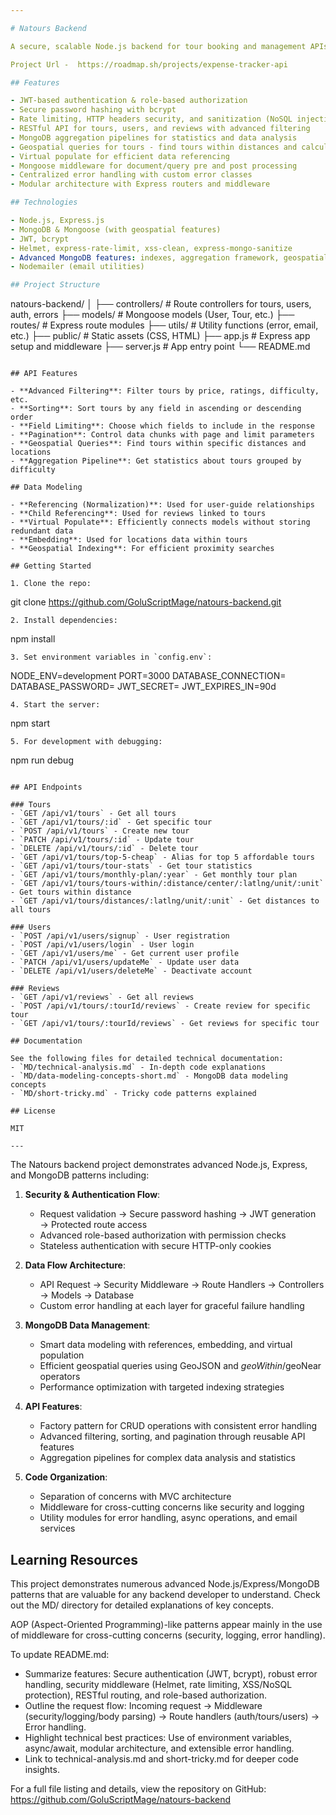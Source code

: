 ```yaml
---

# Natours Backend

A secure, scalable Node.js backend for tour booking and management APIs with advanced geospatial features.

Project Url -  https://roadmap.sh/projects/expense-tracker-api

## Features

- JWT-based authentication & role-based authorization
- Secure password hashing with bcrypt
- Rate limiting, HTTP headers security, and sanitization (NoSQL injection/XSS)
- RESTful API for tours, users, and reviews with advanced filtering
- MongoDB aggregation pipelines for statistics and data analysis
- Geospatial queries for tours - find tours within distances and calculate distances
- Virtual populate for efficient data referencing
- Mongoose middleware for document/query pre and post processing
- Centralized error handling with custom error classes
- Modular architecture with Express routers and middleware

## Technologies

- Node.js, Express.js
- MongoDB & Mongoose (with geospatial features)
- JWT, bcrypt
- Helmet, express-rate-limit, xss-clean, express-mongo-sanitize
- Advanced MongoDB features: indexes, aggregation framework, geospatial operators
- Nodemailer (email utilities)

## Project Structure

```
natours-backend/
│
├── controllers/         # Route controllers for tours, users, auth, errors
├── models/              # Mongoose models (User, Tour, etc.)
├── routes/              # Express route modules
├── utils/               # Utility functions (error, email, etc.)
├── public/              # Static assets (CSS, HTML)
├── app.js               # Express app setup and middleware
├── server.js            # App entry point
└── README.md
```

## API Features

- **Advanced Filtering**: Filter tours by price, ratings, difficulty, etc.
- **Sorting**: Sort tours by any field in ascending or descending order
- **Field Limiting**: Choose which fields to include in the response
- **Pagination**: Control data chunks with page and limit parameters
- **Geospatial Queries**: Find tours within specific distances and locations
- **Aggregation Pipeline**: Get statistics about tours grouped by difficulty

## Data Modeling

- **Referencing (Normalization)**: Used for user-guide relationships
- **Child Referencing**: Used for reviews linked to tours
- **Virtual Populate**: Efficiently connects models without storing redundant data
- **Embedding**: Used for locations data within tours
- **Geospatial Indexing**: For efficient proximity searches

## Getting Started

1. Clone the repo:
   ```
   git clone https://github.com/GoluScriptMage/natours-backend.git
   ```
2. Install dependencies:
   ```
   npm install
   ```
3. Set environment variables in `config.env`:
   ```
   NODE_ENV=development
   PORT=3000
   DATABASE_CONNECTION=<your-mongodb-connection-string>
   DATABASE_PASSWORD=<your-password>
   JWT_SECRET=<your-secret-key>
   JWT_EXPIRES_IN=90d
   ```
4. Start the server:
   ```
   npm start
   ```
5. For development with debugging:
   ```
   npm run debug
   ```

## API Endpoints

### Tours
- `GET /api/v1/tours` - Get all tours
- `GET /api/v1/tours/:id` - Get specific tour
- `POST /api/v1/tours` - Create new tour
- `PATCH /api/v1/tours/:id` - Update tour
- `DELETE /api/v1/tours/:id` - Delete tour
- `GET /api/v1/tours/top-5-cheap` - Alias for top 5 affordable tours
- `GET /api/v1/tours/tour-stats` - Get tour statistics
- `GET /api/v1/tours/monthly-plan/:year` - Get monthly tour plan
- `GET /api/v1/tours/tours-within/:distance/center/:latlng/unit/:unit` - Get tours within distance
- `GET /api/v1/tours/distances/:latlng/unit/:unit` - Get distances to all tours

### Users
- `POST /api/v1/users/signup` - User registration
- `POST /api/v1/users/login` - User login
- `GET /api/v1/users/me` - Get current user profile
- `PATCH /api/v1/users/updateMe` - Update user data
- `DELETE /api/v1/users/deleteMe` - Deactivate account

### Reviews
- `GET /api/v1/reviews` - Get all reviews
- `POST /api/v1/tours/:tourId/reviews` - Create review for specific tour
- `GET /api/v1/tours/:tourId/reviews` - Get reviews for specific tour

## Documentation

See the following files for detailed technical documentation:
- `MD/technical-analysis.md` - In-depth code explanations
- `MD/data-modeling-concepts-short.md` - MongoDB data modeling concepts
- `MD/short-tricky.md` - Tricky code patterns explained

## License

MIT

---
```


The Natours backend project demonstrates advanced Node.js, Express, and MongoDB patterns including:

1. **Security & Authentication Flow**:
   - Request validation → Secure password hashing → JWT generation → Protected route access
   - Advanced role-based authorization with permission checks
   - Stateless authentication with secure HTTP-only cookies

2. **Data Flow Architecture**:
   - API Request → Security Middleware → Route Handlers → Controllers → Models → Database
   - Custom error handling at each layer for graceful failure handling

3. **MongoDB Data Management**:
   - Smart data modeling with references, embedding, and virtual population
   - Efficient geospatial queries using GeoJSON and $geoWithin/$geoNear operators
   - Performance optimization with targeted indexing strategies

4. **API Features**:
   - Factory pattern for CRUD operations with consistent error handling
   - Advanced filtering, sorting, and pagination through reusable API features
   - Aggregation pipelines for complex data analysis and statistics

5. **Code Organization**:
   - Separation of concerns with MVC architecture
   - Middleware for cross-cutting concerns like security and logging
   - Utility modules for error handling, async operations, and email services

## Learning Resources

This project demonstrates numerous advanced Node.js/Express/MongoDB patterns that are valuable for any backend developer to understand. Check out the MD/ directory for detailed explanations of key concepts.

AOP (Aspect-Oriented Programming)-like patterns appear mainly in the use of middleware for cross-cutting concerns (security, logging, error handling).

To update README.md:
- Summarize features: Secure authentication (JWT, bcrypt), robust error handling, security middleware (Helmet, rate limiting, XSS/NoSQL protection), RESTful routing, and role-based authorization.
- Outline the request flow: Incoming request → Middleware (security/logging/body parsing) → Route handlers (auth/tours/users) → Error handling.
- Highlight technical best practices: Use of environment variables, async/await, modular architecture, and extensible error handling.
- Link to technical-analysis.md and short-tricky.md for deeper code insights.

For a full file listing and details, view the repository on GitHub: https://github.com/GoluScriptMage/natours-backend
